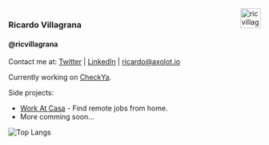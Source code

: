 <img align="right" height="40px" src="https://uploads-ssl.webflow.com/62d03b499d852b2a70a9baf6/633ef00bd657844aa0b320ea_checkya%20final%20logo%20CY%20cap%203pp.png" alt="ricvillagrana" />

### Ricardo Villagrana
#### @ricvillagrana

Contact me at:
[Twitter](https://twitter.com/ricvillagrana)
| [LinkedIn](https://www.linkedin.com/in/ricvillagrana)
| [ricardo@axolot.io](mailto:ricardo@axolot.io)

Currently working on [CheckYa](https://checkya.com).

Side projects:
- [Work At Casa](https://www.workat.casa) - Find remote jobs from home.
- More comming soon...

![Top Langs](https://github-readme-stats.vercel.app/api/top-langs/?username=ricvillagrana)
